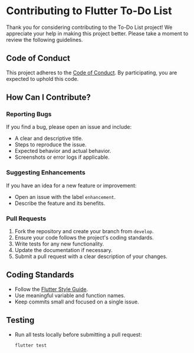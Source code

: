 # Contributing to Flutter To-Do List

Thank you for considering contributing to the To-Do List project! We appreciate your help in making this project better. Please take a moment to review the following guidelines.

## Code of Conduct
This project adheres to the [Code of Conduct](CODE_OF_CONDUCT.md). By participating, you are expected to uphold this code.

## How Can I Contribute?

### Reporting Bugs
If you find a bug, please open an issue and include:
- A clear and descriptive title.
- Steps to reproduce the issue.
- Expected behavior and actual behavior.
- Screenshots or error logs if applicable.

### Suggesting Enhancements
If you have an idea for a new feature or improvement:
- Open an issue with the label `enhancement`.
- Describe the feature and its benefits.

### Pull Requests
1. Fork the repository and create your branch from `develop`.
2. Ensure your code follows the project's coding standards.
3. Write tests for any new functionality.
4. Update the documentation if necessary.
5. Submit a pull request with a clear description of your changes.

## Coding Standards
- Follow the [Flutter Style Guide](https://flutter.dev/docs/development/ui/widgets-intro).
- Use meaningful variable and function names.
- Keep commits small and focused on a single issue.

## Testing
- Run all tests locally before submitting a pull request:
  ```bash
  flutter test